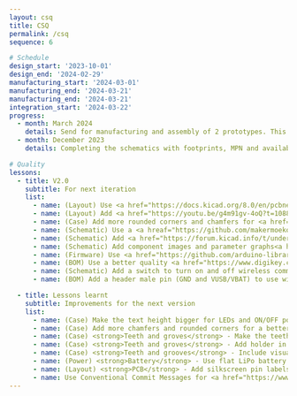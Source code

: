 ```yaml
---
layout: csq
title: CSQ
permalink: /csq
sequence: 6

# Schedule
design_start: '2023-10-01'
design_end: '2024-02-29'
manufacturing_start: '2024-03-01'
manufacturing_end: '2024-03-21'
manufacturing_end: '2024-03-21'
integration_start: '2024-03-22'
progress:
  - month: March 2024
    details: Send for manufacturing and assembly of 2 prototypes. This phase includes PCB manufacturing, component procurement, pick and place, 3D printing the cases.
  - month: December 2023
    details: Completing the schematics with footprints, MPN and availability of assembly parts.

# Quality
lessons:
  - title: V2.0
    subtitle: For next iteration
    list:
      - name: (Layout) Use <a href="https://docs.kicad.org/8.0/en/pcbnew/pcbnew.html">teardrops</a> in KiCAD 8.0
      - name: (Layout) Add <a href="https://youtu.be/g4m91gv-4oQ?t=1088">fudicial markers</a> for pick and place
      - name: (Case) Add more rounded corners and chamfers for <a href="https://www.pinterest.com/sayanee/product-design/">timeless product design</a> enclosures
      - name: (Schematic) Use a <a hreaf="https://github.com/makermoekoe/Picoclick-C3/blob/main/pcb/Picoclick_C3T/picoclick_c3t_v1_bom.csv#L18">single RGB LED</a> for status indication
      - name: (Schematic) Add <a href="https://forum.kicad.info/t/understanding-multi-sheet-schematics/42922/2">multi sheet schematics</a> for better readability
      - name: (Schematic) Add component images and parameter graphs<a href="https://github.com/EPFLXplore/XRE_LeggedRobot_HW/blob/master/amulet_controller/Schematic/amulet_controller.pdf"</a> for better understanding
      - name: (Firmware) Use <a href="https://github.com/arduino-libraries/Arduino_ESP32_OTA">OTA updates</a> for firmware
      - name: (BOM) Use a better quality <a href="https://www.digikey.com/en/products/detail/nidec-components-corporation/CL-SB-22A-11T/3507836">slide switch DPDT</a> for <a href="https://www.nordicsemi.com/Products/Development-hardware/Power-Profiler-Kit-2/Download#infotabs">better tactile feedback</a>
      - name: (Schematic) Add a switch to turn on and off wireless communication to fallback to legacy functionality
      - name: (BOM) Add a header male pin (GND and VUSB/VBAT) to use with nRF profiler for power consumption measurements

  - title: Lessons learnt
    subtitle: Improvements for the next version
    list:
      - name: (Case) Make the text height bigger for LEDs and ON/OFF power switch
      - name: (Case) Add more chamfers and rounded corners for a better aesthetic
      - name: (Case) <strong>Teeth and groves</strong> - Make the teeth thicker for better strength
      - name: (Case) <strong>Teeth and groves</strong> - Add holder in the teeth to that the top and bottom case do not slide
      - name: (Case) <strong>Teeth and grooves</strong> - Include visual cues on the exterior for finger placement
      - name: (Power) <strong>Battery</strong> - Use flat LiPo battery for a compact design
      - name: (Layout) <strong>PCB</strong> - Add silkscreen pin labels for all connectors that extend outside the PCB E.g. pin headers or USB-C
      - name: Use Conventional Commit Messages for <a href="https://www.conventionalcommits.org/en/v1.0.0/">better git history</a> with scopes such as schematic, layout, bom, firmware, case, power.
---
```

